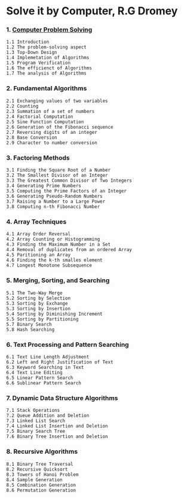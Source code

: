 # Solve it by Computer, R.G Dromey

### 1. [Computer Problem Solving](https://github.com/CatalaniCD/computer_science/blob/main/0.%20algorithms/algorithms.md)
    1.1 Introduction
    1.2 The problem-solving aspect
    1.3 Top-Down Design
    1.4 Implemetation of Algorithms
    1.5 Program Verification
    1.6 The efficienct of Algorithms
    1.7 The analysis of Algorithms
### 2. Fundamental Algorithms
    2.1 Exchanging values of two variables
    2.2 Counting
    2.3 Summation of a set of numbers
    2.4 Factorial Computation
    2.5 Sine Function Computation
    2.6 Generation of the Fibonacci sequence
    2.7 Reversing digits of an integer
    2.8 Base Conversion
    2.9 Character to number conversion

### 3. Factoring Methods
    3.1 Finding the Square Root of a Number
    3.2 The Smallest Divisor of an Integer
    3.3 The Greatest Common Divisor of Two Integers
    3.4 Generating Prime Numbers
    3.5 Computing the Prime Factors of an Integer
    3.6 Generating Pseudo-Random Numbers
    3.7 Raising a Number to a Large Power
    3.8 Computing n-th Fibonacci Number
### 4. Array Techniques
    4.1 Array Order Reversal
    4.2 Array Counting or Histogramming
    4.3 Finding the Maximum Number in a Set
    4.4 Removal of duplicates from an ordered Array
    4.5 Paritioning an Array
    4.6 Finding the k-th smalles element
    4.7 Longest Monotone Subsequence
### 5. Merging, Sorting, and Searching
    5.1 The Two-Way Merge
    5.2 Sorting by Selection
    5.3 Sorting by Exchange
    5.3 Sorting by Insertion
    5.4 Sorting by Diminishing Increment
    5.5 Sorting by Partitioning
    5.7 Binary Search
    5.8 Hash Searching
### 6. Text Processing and Pattern Searching
    6.1 Text Line Length Adjustment
    6.2 Left and Right Justification of Text
    6.3 Keyword Searching in Text
    6.4 Text Line Editing
    6.5 Linear Pattern Search
    6.6 Sublinear Pattern Search
### 7. Dynamic Data Structure Algorithms
    7.1 Stack Operations
    7.2 Queue Addition and Deletion
    7.3 Linked List Search
    7.4 Linked List Insertion and Deletion
    7.5 Binary Search Tree
    7.6 Binary Tree Insertion and Deletion
### 8. Recursive Algorithms
    8.1 Binary Tree Traversal
    8.2 Recursive Quicksort
    8.3 Towers of Hanoi Problem
    8.4 Sample Generation
    8.5 Combination Generation
    8.6 Permutation Generation
    

